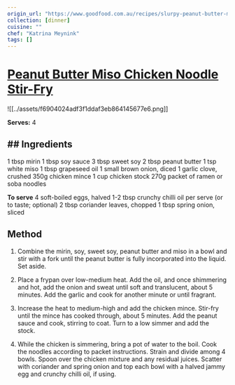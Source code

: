 ```yaml
---
origin_url: "https://www.goodfood.com.au/recipes/slurpy-peanut-butter-miso-chicken-noodle-stirfry-20220621-h24l12"
collection: [dinner]
cuisine: ""
chef: "Katrina Meynink"
tags: []
---
```

# [Peanut Butter Miso Chicken Noodle Stir-Fry](https://www.goodfood.com.au/recipes/slurpy-peanut-butter-miso-chicken-noodle-stirfry-20220621-h24l12)

![[../assets/f6904024adf3f1ddaf3eb864145677e6.png]]

**Serves:** 4

## ## Ingredients

1 tbsp mirin
1 tbsp soy sauce
3 tbsp sweet soy
2 tbsp peanut butter
1 tsp white miso
1 tbsp grapeseed oil
1 small brown onion, diced
1 garlic clove, crushed
350g chicken mince
1 cup chicken stock
270g packet of ramen or soba noodles

**To serve**
4 soft-boiled eggs, halved
1-2 tbsp crunchy chilli oil per serve (or to taste; optional)
2 tbsp coriander leaves, chopped
1 tbsp spring onion, sliced
![]()
## Method

1. Combine the mirin, soy, sweet soy, peanut butter and miso in a bowl and stir with a fork until the peanut butter is fully incorporated into the liquid. Set aside.

2. Place a frypan over low-medium heat. Add the oil, and once shimmering and hot, add the onion and sweat until soft and translucent, about 5 minutes. Add the garlic and cook for another minute or until fragrant.

3. Increase the heat to medium-high and add the chicken mince. Stir-fry until the mince has cooked through, about 5 minutes. Add the peanut sauce and cook, stirring to coat. Turn to a low simmer and add the stock.

4. While the chicken is simmering, bring a pot of water to the boil. Cook the noodles according to packet instructions. Strain and divide among 4 bowls. Spoon over the chicken mixture and any residual juices. Scatter with coriander and spring onion and top each bowl with a halved jammy egg and crunchy chilli oil, if using.